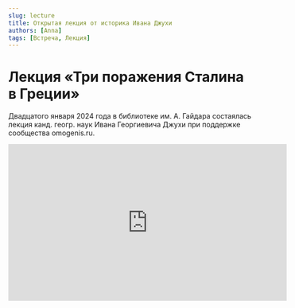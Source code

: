 ```yaml
---
slug: lecture
title: Открытая лекция от историка Ивана Джухи
authors: [Anna]
tags: [Встреча, Лекция]
---
```


# Лекция «Три поражения Сталина в Греции»

Двадцатого января 2024 года в библиотеке им. А. Гайдара состаялась лекция канд. геогр. наук Ивана Георгиевича Джухи при поддержке сообщества omogenis.ru.

<iframe width="560" height="315" src="https://www.youtube.com/embed/YXaZxPG4sug?si=XxvUT-HhhpwYysPJ" title="YouTube video player" frameborder="0" allow="accelerometer; autoplay; clipboard-write; encrypted-media; gyroscope; picture-in-picture; web-share" allowfullscreen></iframe>